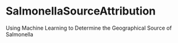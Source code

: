 # SalmonellaSourceAttribution
Using Machine Learning to Determine the Geographical Source of Salmonella
